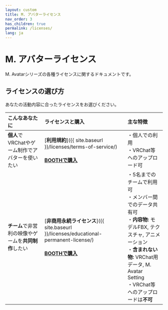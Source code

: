```yaml
---
layout: custom
title: M. アバターライセンス
nav_order: 3
has_children: true
permalink: /licenses/
lang: ja
---
```


# M. アバターライセンス

M. Avatarシリーズの各種ライセンスに関するドキュメントです。

## ライセンスの選び方

あなたの活動内容に合ったライセンスをお選びください。

| こんなあなたに | ライセンスと購入 | 主な特徴 |
| :--- | :--- | :--- |
| **個人**でVRChatやゲーム制作でアバターを使いたい | [**利用規約**]({{ site.baseurl }}/licenses/terms-of-service/)<br><br>[**BOOTHで購入**](https://booth.pm/ja/items/6504220) | ・個人での利用<br>・VRChat等へのアップロード可 |
| **チーム**で非営利の映像やゲームを**共同制作**したい | [**非商用永続ライセンス**]({{ site.baseurl }}/licenses/educational-permanent-license/)<br><br>[**BOOTHで購入**](ここにBOOTHのURLを記入) | ・5名までのチームで利用可<br>・メンバー間でのデータ共有可<br>・**内容物:** モデルFBX, テクスチャ, アニメーション<br>・**含まれない物:** VRChat用データ, M. Avatar Setting<br>・VRChat等へのアップロードは**不可** | 